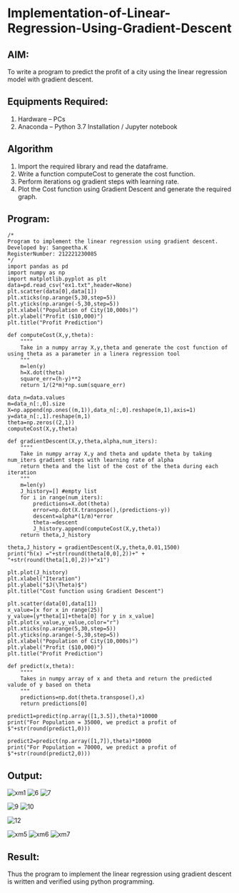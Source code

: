 # Implementation-of-Linear-Regression-Using-Gradient-Descent

## AIM:
To write a program to predict the profit of a city using the linear regression model with gradient descent.

## Equipments Required:
1. Hardware – PCs
2. Anaconda – Python 3.7 Installation / Jupyter notebook

## Algorithm
1. Import the required library and read the dataframe.
2. Write a function computeCost to generate the cost function.
3. Perform iterations og gradient steps with learning rate.
4. Plot the Cost function using Gradient Descent and generate the required graph.

## Program:
```
/*
Program to implement the linear regression using gradient descent.
Developed by: Sangeetha.K
RegisterNumber: 212221230085 
*/
import pandas as pd
import numpy as np
import matplotlib.pyplot as plt
data=pd.read_csv("ex1.txt",header=None)
plt.scatter(data[0],data[1])
plt.xticks(np.arange(5,30,step=5))
plt.yticks(np.arange(-5,30,step=5))
plt.xlabel("Population of City(10,000s)")
plt.ylabel("Profit ($10,000)")
plt.title("Profit Prediction")

def computeCost(X,y,theta):
    """"
    Take in a numpy array X,y,theta and generate the cost function of using theta as a parameter in a linera regression tool   
    """
    m=len(y) 
    h=X.dot(theta) 
    square_err=(h-y)**2
    return 1/(2*m)*np.sum(square_err) 

data_n=data.values
m=data_n[:,0].size
X=np.append(np.ones((m,1)),data_n[:,0].reshape(m,1),axis=1)
y=data_n[:,1].reshape(m,1)
theta=np.zeros((2,1))
computeCost(X,y,theta) 

def gradientDescent(X,y,theta,alpha,num_iters):
    """"
    Take in numpy array X,y and theta and update theta by taking num_iters gradient steps with learning rate of alpha 
    return theta and the list of the cost of the theta during each iteration
    """
    m=len(y)
    J_history=[] #empty list
    for i in range(num_iters):
        predictions=X.dot(theta)
        error=np.dot(X.transpose(),(predictions-y))
        descent=alpha*(1/m)*error
        theta-=descent
        J_history.append(computeCost(X,y,theta))
    return theta,J_history

theta,J_history = gradientDescent(X,y,theta,0.01,1500)
print("h(x) ="+str(round(theta[0,0],2))+" + "+str(round(theta[1,0],2))+"x1")

plt.plot(J_history)
plt.xlabel("Iteration")
plt.ylabel("$J(\Theta)$")
plt.title("Cost function using Gradient Descent")

plt.scatter(data[0],data[1])
x_value=[x for x in range(25)]
y_value=[y*theta[1]+theta[0] for y in x_value]
plt.plot(x_value,y_value,color="r")
plt.xticks(np.arange(5,30,step=5))
plt.yticks(np.arange(-5,30,step=5))
plt.xlabel("Population of City(10,000s)")
plt.ylabel("Profit ($10,000)")
plt.title("Profit Prediction")

def predict(x,theta):
    """"
    Takes in numpy array of x and theta and return the predicted valude of y based on theta
    """
    predictions=np.dot(theta.transpose(),x)
    return predictions[0]

predict1=predict(np.array([1,3.5]),theta)*10000
print("For Population = 35000, we predict a profit of $"+str(round(predict1,0)))

predict2=predict(np.array([1,7]),theta)*10000
print("For Population = 70000, we predict a profit of $"+str(round(predict2,0)))
```

## Output:
![xm1](https://user-images.githubusercontent.com/93992063/193451349-54044b08-c80f-4f05-ad97-141dc786bb5a.png)
![6](https://user-images.githubusercontent.com/93992063/193451383-381c1f04-a881-4799-8aff-51d80eebe419.png)
![7](https://user-images.githubusercontent.com/93992063/193451390-afae50a3-8361-444f-9e9e-6a0326ca03a6.png)

![9](https://user-images.githubusercontent.com/93992063/193451415-e3355674-f4cb-475c-ace4-0865cc3ed0c9.png)
![10](https://user-images.githubusercontent.com/93992063/193451428-b9cb0d87-177a-4765-a181-f308f0bb54f6.png)

![12](https://user-images.githubusercontent.com/93992063/193451434-623ee4ac-6eff-40fc-9748-0aaab1648297.png)

![xm5](https://user-images.githubusercontent.com/93992063/193451460-c1348099-e723-4361-9d7e-dfd8fbe47f2d.png)
![xm6](https://user-images.githubusercontent.com/93992063/193451463-efdafc0d-f7a6-4e15-91c5-daea849643cf.png)
![xm7](https://user-images.githubusercontent.com/93992063/193451468-d702ab15-e83b-45f2-b30b-aaca4f0508d7.png)


## Result:
Thus the program to implement the linear regression using gradient descent is written and verified using python programming.
